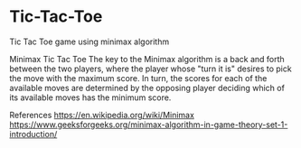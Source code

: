 # Tic-Tac-Toe
Tic Tac Toe game using minimax algorithm

Minimax Tic Tac Toe
The key to the Minimax algorithm is a back and forth between the two players, 
where the player whose "turn it is" desires to pick the move with the maximum score. 
In turn, the scores for each of the available moves are determined by the opposing player deciding which of its available moves has the minimum score.

References
https://en.wikipedia.org/wiki/Minimax 
https://www.geeksforgeeks.org/minimax-algorithm-in-game-theory-set-1-introduction/
